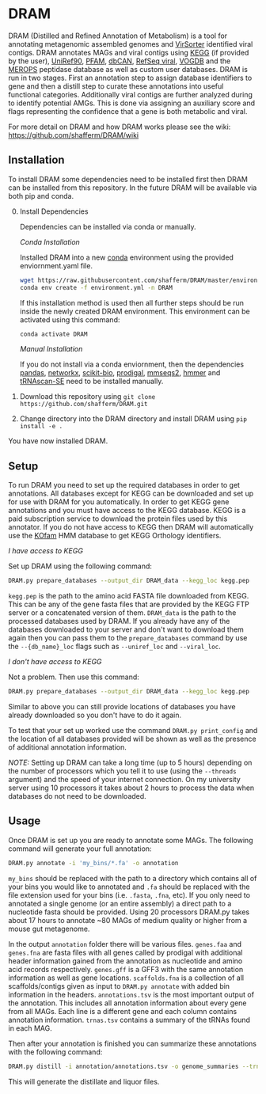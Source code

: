 # DRAM

DRAM (Distilled and Refined Annotation of Metabolism) is a tool for annotating metagenomic assembled genomes and [VirSorter](https://github.com/simroux/VirSorter) identified viral contigs. DRAM annotates MAGs and viral contigs using [KEGG](https://www.kegg.jp/) (if provided by the user), [UniRef90](https://www.uniprot.org/), [PFAM](https://pfam.xfam.org/), [dbCAN](http://bcb.unl.edu/dbCAN2/), [RefSeq viral](https://www.ncbi.nlm.nih.gov/genome/viruses/), [VOGDB](http://vogdb.org/) and the [MEROPS](https://www.ebi.ac.uk/merops/) peptidase database as well as custom user databases. DRAM is run in two stages. First an annotation step to assign database identifiers to gene and then a distill step to curate these annotations into useful functional categories. Additionally viral contigs are further analyzed during to identify potential AMGs. This is done via assigning an auxiliary score and flags representing the confidence that a gene is both metabolic and viral.

For more detail on DRAM and how DRAM works please see the wiki: https://github.com/shafferm/DRAM/wiki

## Installation
To install DRAM some dependencies need to be installed first then DRAM can be installed from this repository. In the future DRAM will be available via both pip and conda.

0. Install Dependencies
    
    Dependencies can be installed via conda or manually.
    
    _Conda Installation_
    
    Installed DRAM into a new [conda](https://docs.conda.io/en/latest/) environment using the provided 
enviornment.yaml file.
    ```bash
    wget https://raw.githubusercontent.com/shafferm/DRAM/master/environment.yaml
    conda env create -f environment.yml -n DRAM
    ```
    If this installation method is used then all further steps should be run inside the newly created DRAM environment. This environment can be activated using this command:
    ```bash
    conda activate DRAM
    ```

    _Manual Installation_
    
    If you do not install via a conda enviornment, then the dependencies [pandas](https://pandas.pydata.org/), [networkx](https://networkx.github.io/), [scikit-bio](http://scikit-bio.org/), [prodigal](https://github.com/hyattpd/Prodigal), [mmseqs2](https://github.com/soedinglab/mmseqs2), [hmmer](http://hmmer.org/) and [tRNAscan-SE](http://lowelab.ucsc.edu/tRNAscan-SE/) need to be installed manually.

1. Download this repository using `git clone https://github.com/shafferm/DRAM.git`
2. Change directory into the DRAM directory and install DRAM using `pip install -e .`

You have now installed DRAM.

## Setup

To run DRAM you need to set up the required databases in order to get annotations. All databases except for KEGG can be downloaded and set up for use with DRAM for you automatically. In order to get KEGG gene annotations and you must have access to the KEGG database. KEGG is a paid subscription service to download the protein files used by this annotator. If you do not have access to KEGG then DRAM will automatically use the [KOfam](https://www.genome.jp/tools/kofamkoala/) HMM database to get KEGG Orthology identifiers.

_I have access to KEGG_

Set up DRAM using the following command:

```bash
DRAM.py prepare_databases --output_dir DRAM_data --kegg_loc kegg.pep
```

`kegg.pep` is the path to the amino acid FASTA file downloaded from KEGG. This can be any of the gene fasta files that are provided by the KEGG FTP server or a concatenated version of them. `DRAM_data` is the path  to the processed databases used by DRAM. If you already have any of the databases downloaded to your server and don't want to download them again then you can pass them to the `prepare_databases` command by use the `--{db_name}_loc` flags such as `--uniref_loc` and `--viral_loc`.

_I don't have access to KEGG_

Not a problem. Then use this command:

```bash
DRAM.py prepare_databases --output_dir DRAM_data --kegg_loc kegg.pep
```

Similar to above you can still provide locations of databases you have already downloaded so you don't have to do it
again.

To test that your set up worked use the command `DRAM.py print_config` and the location of all databases provided 
will be shown as well as the presence of additional annotation information.

*NOTE:* Setting up DRAM can take a long time (up to 5 hours) depending on the number of processors which you tell 
it to use (using the `--threads` argument) and the speed of your internet connection. On my university server using 10 
processors it takes about 2 hours to process the data when databases do not need to be downloaded.

## Usage

Once DRAM is set up you are ready to annotate some MAGs. The following command will generate your full annotation: 

```bash
DRAM.py annotate -i 'my_bins/*.fa' -o annotation
```

`my_bins` should be replaced with the path to a directory which contains all of your bins you would like to annotated and `.fa` should be replaced with the file extension used for your bins (i.e. `.fasta`, `.fna`, etc). If you only need to annotated a single genome (or an entire assembly) a direct path to a nucleotide fasta should be provided. Using 20 processors DRAM.py takes about 17 hours to annotate ~80 MAGs of medium quality or higher from a mouse gut metagenome.

In the output `annotation` folder there will be various files. `genes.faa` and `genes.fna` are fasta files with all genes called by prodigal with additional header information gained from the annotation as nucleotide and amino acid records respectively. `genes.gff` is a GFF3 with the same annotation information as well as gene locations. `scaffolds.fna` is a collection of all scaffolds/contigs given as input to `DRAM.py annotate` with added bin information in the headers. `annotations.tsv` is the most important output of the annotation. This includes all annotation information about every gene from all MAGs. Each line is a different gene and each column contains annotation information. `trnas.tsv` contains a summary of the tRNAs found in each MAG.

Then after your annotation is finished you can summarize these annotations with the following command:

```bash
DRAM.py distill -i annotation/annotations.tsv -o genome_summaries --trna_path annotation/trnas.tsv --rrna_path --rrna_path annotation/rrnas.tsv
```
This will generate the distillate and liquor files.

